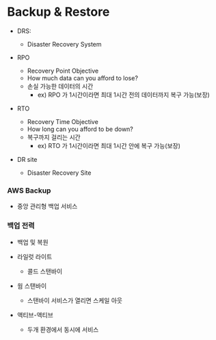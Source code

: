 # Backup & Restore



* DRS:
  * Disaster Recovery System
  

* RPO
  * Recovery Point Objective
  * How much data can you afford to lose?
  * 손실 가능한 데이터의 시간
    * ex) RPO 가 1시간이라면 최대 1시간 전의 데이터까지 복구 가능(보장)




* RTO
  * Recovery Time Objective
  * How long can you afford to be down?
  * 복구까지 걸리는 시간
    * ex) RTO 가 1시간이라면 최대 1시간 안에 복구 가능(보장)



* DR site
  * Disaster Recovery Site




### AWS Backup

* 중앙 관리형 백업 서비스




### 백업 전력

* 백업 및 복원

* 라일럿 라이트
  * 콜드 스탠바이

* 웜 스탠바이
  * 스탠바이 서비스가 열리면 스케일 아웃

* 액티브-액티브
  * 두개 환경에서 동시에 서비스



